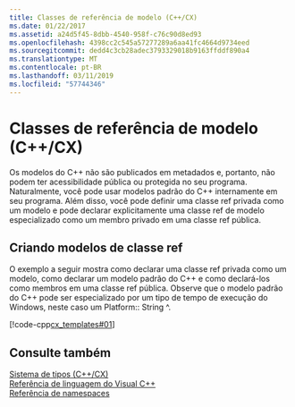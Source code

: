 ```yaml
---
title: Classes de referência de modelo (C++/CX)
ms.date: 01/22/2017
ms.assetid: a24d5f45-8dbb-4540-958f-c76c90d8ed93
ms.openlocfilehash: 4398cc2c545a57277289a6aa41fc4664d9734eed
ms.sourcegitcommit: dedd4c3cb28adec3793329018b9163ffddf890a4
ms.translationtype: MT
ms.contentlocale: pt-BR
ms.lasthandoff: 03/11/2019
ms.locfileid: "57744346"
---
```

# <a name="template-ref-classes-ccx"></a>Classes de referência de modelo (C++/CX)

Os modelos do C++ não são publicados em metadados e, portanto, não podem ter acessibilidade pública ou protegida no seu programa. Naturalmente, você pode usar modelos padrão do C++ internamente em seu programa. Além disso, você pode definir uma classe ref privada como um modelo e pode declarar explicitamente uma classe ref de modelo especializado como um membro privado em uma classe ref pública.

## <a name="authoring-ref-class-templates"></a>Criando modelos de classe ref

O exemplo a seguir mostra como declarar uma classe ref privada como um modelo, como declarar um modelo padrão do C++ e como declará-los como membros em uma classe ref pública. Observe que o modelo padrão do C++ pode ser especializado por um tipo de tempo de execução do Windows, neste caso um Platform:: String ^.

[!code-cpp[cx_templates#01](../cppcx/codesnippet/CPP/templatedemo/class1.h#01)]

## <a name="see-also"></a>Consulte também

[Sistema de tipos (C++/CX)](../cppcx/type-system-c-cx.md)<br/>
[Referência de linguagem do Visual C++](../cppcx/visual-c-language-reference-c-cx.md)<br/>
[Referência de namespaces](../cppcx/namespaces-reference-c-cx.md)
